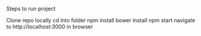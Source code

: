 Steps to run project

Clone repo locally
cd into folder
npm install
bower install
npm start
navigate to http://localhost:3000 in browser
